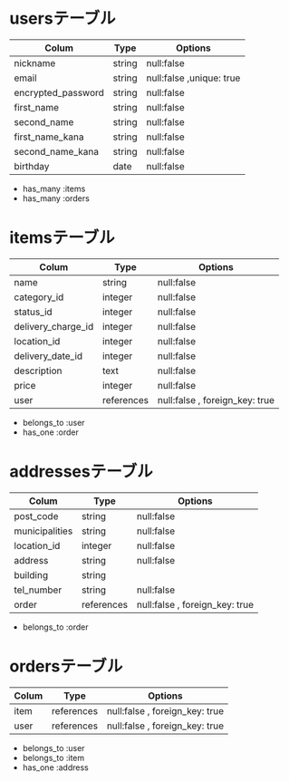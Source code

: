 # usersテーブル
|Colum             |  Type|                  Options|
|------------------|------|-------------------------|
|nickname          |string|null:false               |
|email             |string|null:false ,unique: true |
|encrypted_password |string|null:false               |
|first_name        |string|null:false               |
|second_name       |string|null:false               |
|first_name_kana   |string|null:false               |
|second_name_kana  |string|null:false               |
|birthday          |date  |null:false               |

- has_many :items
- has_many :orders

# itemsテーブル
|Colum             |      Type|                       Options|
|------------------|----------|------------------------------|
|name              |string    |null:false                    |
|category_id       |integer   |null:false                    |
|status_id         |integer   |null:false                    |
|delivery_charge_id|integer   |null:false                    |
|location_id       |integer   |null:false                    |
|delivery_date_id  |integer   |null:false                    |
|description       |text      |null:false                    |
|price             |integer   |null:false                    |
|user              |references|null:false , foreign_key: true|

- belongs_to :user
- has_one :order


# addressesテーブル
|Colum             |      Type|                       Options|
|------------------|----------|------------------------------|
|post_code         |string    |null:false                    |
|municipalities    |string    |null:false                    |
|location_id       |integer   |null:false                    |
|address           |string    |null:false                    |
|building          |string    |                              |
|tel_number        |string    |null:false                    |
|order             |references|null:false , foreign_key: true|

- belongs_to :order

# ordersテーブル
|Colum             |      Type|                       Options|
|------------------|----------|------------------------------|
|item              |references|null:false , foreign_key: true|
|user              |references|null:false , foreign_key: true|

- belongs_to :user
- belongs_to :item
- has_one :address